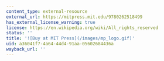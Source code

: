 ```yaml
---
content_type: external-resource
external_url: https://mitpress.mit.edu/9780262518499
has_external_license_warning: true
license: https://en.wikipedia.org/wiki/All_rights_reserved
status: ''
title: '![Buy at MIT Press](/images/mp_logo.gif)'
uid: a36041f7-4a64-44d4-91aa-05602684436a
wayback_url: ''
---
```

